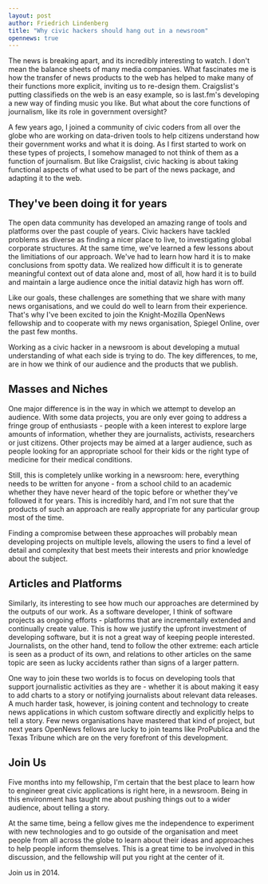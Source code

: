 ```yaml
---
layout: post
author: Friedrich Lindenberg
title: "Why civic hackers should hang out in a newsroom"
opennews: true
---
```


The news is breaking apart, and its incredibly interesting to watch. I don't mean the balance sheets of many media companies. What fascinates me is how the transfer of news products to the web has helped to make many of their functions more explicit, inviting us to re-design them. Craigslist's putting classifieds on the web is an easy example, so is last.fm's developing a new way of finding music you like. But what about the core functions of journalism, like its role in government oversight?

A few years ago, I joined a community of civic coders from all over the globe who are working on data-driven tools to help citizens understand how their government works and what it is doing. As I first started to work on these types of projects, I somehow managed to not think of them as a function of journalism. But like Craigslist, civic hacking is about taking functional aspects of what used to be part of the news package, and adapting it to the web.

## They've been doing it for years

The open data community has developed an amazing range of tools and platforms over the past couple of years. Civic hackers have tackled problems as diverse as finding a nicer place to live, to investigating global corporate structures. At the same time, we've learned a few lessons about the limitiations of our approach. We've had to learn how hard it is to make conclusions from spotty data. We realized how difficult it is to generate meaningful context out of data alone and, most of all, how hard it is to build and maintain a large audience once the initial dataviz high has worn off.

Like our goals, these challenges are something that we share with many news organisations, and we could do well to learn from their experience. That's why I've been excited to join the Knight-Mozilla OpenNews fellowship and to cooperate with my news organisation, Spiegel Online, over the past few months.

Working as a civic hacker in a newsroom is about developing a mutual understanding of what each side is trying to do. The key differences, to me, are in how we think of our audience and the products that we publish. 

## Masses and Niches

One major difference is in the way in which we attempt to develop an audience. With some data projects, you are only ever going to address a fringe group of enthusiasts - people with a keen interest to explore large amounts of information, whether they are journalists, activists, researchers or just citizens. Other projects may be aimed at a larger audience, such as people looking for an appropriate school for their kids or the right type of medicine for their medical conditions.

Still, this is completely unlike working in a newsroom: here, everything needs to be written for anyone - from a school child to an academic whether they have never heard of the topic before or whether they've followed it for years. This is incredibly hard, and I'm not sure that the products of such an approach are really appropriate for any particular group most of the time.

Finding a compromise between these approaches will probably mean developing projects on multiple levels, allowing the users to find a level of detail and complexity that best meets their interests and prior knowledge about the subject.

## Articles and Platforms

Similarly, its interesting to see how much our approaches are determined by the outputs of our work. As a software developer, I think of software projects as ongoing efforts - platforms that are incrementally extended and continually create value. This is how we justify the upfront investment of developing software, but it is not a great way of keeping people interested. Journalists, on the other hand, tend to follow the other extreme: each article is seen as a product of its own, and relations to other articles on the same topic are seen as lucky accidents rather than signs of a larger pattern. 

One way to join these two worlds is to focus on developing tools that support journalistic activities as they are - whether it is about making it easy to add charts to a story or notifying journalists about relevant data releases. A much harder task, however, is joining content and technology to create news applications in which custom software directly and explicitly helps to tell a story. Few news organisations have mastered that kind of project, but next years OpenNews fellows are lucky to join teams like ProPublica and the Texas Tribune which are on the very forefront of this development. 

## Join Us

Five months into my fellowship, I'm certain that the best place to learn how to engineer great civic applications is right here, in a newsroom. Being in this environment has taught me about pushing things out to a wider audience, about telling a story.

At the same time, being a fellow gives me the independence to experiment with new technologies and to go outside of the organisation and meet people from all across the globe to learn about their ideas and approaches to help people inform themselves. This is a great time to be involved in this discussion, and the fellowship will put you right at the center of it. 

Join us in 2014. 
